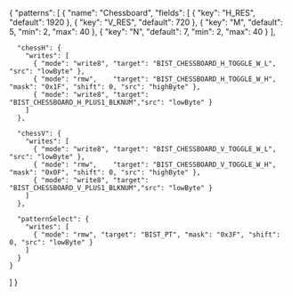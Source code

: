 {
  "patterns": [
    {
      "name": "Chessboard",
      "fields": [
        { "key": "H_RES", "default": 1920 },
        { "key": "V_RES", "default": 720 },
        { "key": "M", "default": 5, "min": 2, "max": 40 },
        { "key": "N", "default": 7, "min": 2, "max": 40 }
      ],

      "chessH": {
        "writes": [
          { "mode": "write8", "target": "BIST_CHESSBOARD_H_TOGGLE_W_L", "src": "lowByte" },
          { "mode": "rmw",    "target": "BIST_CHESSBOARD_H_TOGGLE_W_H", "mask": "0x1F", "shift": 0, "src": "highByte" },
          { "mode": "write8", "target": "BIST_CHESSBOARD_H_PLUS1_BLKNUM","src": "lowByte" }
        ]
      },

      "chessV": {
        "writes": [
          { "mode": "write8", "target": "BIST_CHESSBOARD_V_TOGGLE_W_L", "src": "lowByte" },
          { "mode": "rmw",    "target": "BIST_CHESSBOARD_V_TOGGLE_W_H", "mask": "0x0F", "shift": 0, "src": "highByte" },
          { "mode": "write8", "target": "BIST_CHESSBOARD_V_PLUS1_BLKNUM","src": "lowByte" }
        ]
      },

      "patternSelect": {
        "writes": [
          { "mode": "rmw", "target": "BIST_PT", "mask": "0x3F", "shift": 0, "src": "lowByte" }
        ]
      }
    }
  ]
}